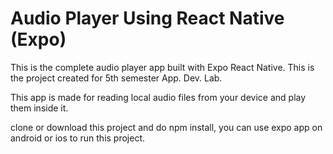 # Audio Player Using React Native (Expo)

This is the complete audio player app built with Expo React Native. This is the project created for 5th semester App. Dev. Lab.

This app is made for reading local audio files from your device and play them inside it.

clone or download this project and do npm install, you can use expo app on android or ios to run this project.
